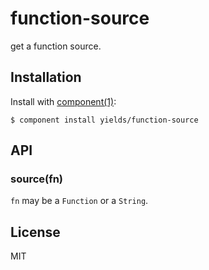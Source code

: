 
# function-source

  get a function source.

## Installation

  Install with [component(1)](http://component.io):

    $ component install yields/function-source

## API

### source(fn)

  `fn` may be a `Function` or a `String`.

## License

  MIT
